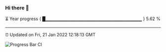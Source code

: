 ### Hi there 👋

⏳ Year progress { █▁▁▁▁▁▁▁▁▁▁▁▁▁▁▁▁▁▁▁▁▁▁▁▁▁▁▁▁▁ } 5.62 %

---

⏰ Updated on Fri, 21 Jan 2022 12:18:13 GMT

![Progress Bar CI](https://github.com/liununu/liununu/workflows/Progress%20Bar%20CI/badge.svg)
